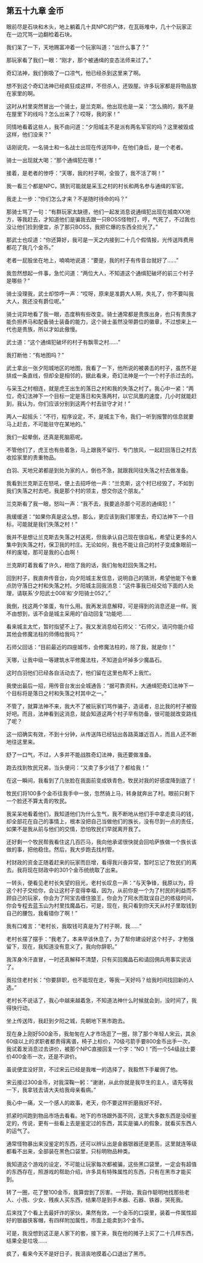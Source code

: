 ## 第五十九章 金币


眼前尽是石块和木头，地上躺着几十具NPC的尸体，在瓦砾堆中，几十个玩家正在一边咒骂一边翻检着石块。

我们呆了一下，天地赐富冲着一个玩家叫道：“出什么事了？”

那玩家看了我们一眼：“刚才，那个被通缉的变态法师来过了。”

奇幻法神，我们倒吸了一口凉气，他已经杀到这里来了啊。

想不到这个奇幻法神已经疯狂成这样，不但杀人，还毁屋。许多玩家都是将物品放在家里的啊。

这时从村里突然冒出一个骑士，是兰克斯。他出现也是一呆：“怎么搞的，我不是在屋里下的线吗？怎么出来了？哎呀，我的家！”

同情地看着这些人，我不由问道：“夕阳城主不是派有两名军官的吗？这里被毁成这样，他们没来？”

话刚说完，一名骑士和一名战士出现在传送阵中，在他们身后，是一个老者。

骑士一出现就大喝：“那个通缉犯在哪！”

接着，是老者的惨呼：“天哪，我的村子啊，全毁了，我不活了啊！”

我一看三个都是NPC，猜到可能就是采玉之村的村长和两名参与通缉的军官。

我走上一步：“你们怎么才来？不是随时待命的吗？”

那骑士骂了一句：“有群玩家太缺德，他们一起发消息说通缉犯出现在城南XX地方，等我赶去，才知道他们是骗我去跟一只BOSS怪物打，哼，气死了，不过我也没让他们捡到便宜，杀了那只BOSS，我把它爆的东西全捡光了。”

那武士也叹道：“你还算好，我可是一天之内接到二十几个假情报，光传送阵费用都花了我几个金币。”

老者一屁股坐在地上，喃喃地说道：“要是，我的村子有传音台就好了……”

我忽然想起一件事，急忙问道：“两位大人，不知道这个通缉犯破坏的前三个村子是哪些？”

骑士没理我，武士却惊呼一声：“哎呀，原来是准爵大人啊，失礼了，你不要叫我大人，我还没有爵位呢。”

骑士诧异地看了我一眼，态度稍有些改变。骑士通常都是贵族出身，也只有贵族才能负担养马和配备骑士装备的能力，这个骑士虽然没带爵位的徽章，不过想来上一代也是贵族，所以才如此傲慢。

武士道：“这个通缉犯破坏的村子有飘零之村……”

我打断他：“有地图吗？”

武士拿出一张夕阳城地区的地图，我看了一下，他所说的被袭击的村子，虽然不是排成一条直线，但却全是相邻的，据此看来，奇幻法神是一个一个村子杀过去的。

与采玉之村相连，就是虎王出生的落日之村和我的失落之村了。我心中一紧：“两位，奇幻法神下一个目标一定是落日和失落两村，以它凤凰的速度，几小时就能赶到，我认为，你们应该分别到这两个村去驻守才对！”

两人一起摇头：“不行，程序设定，不，是城主下令，我们一听到报警的信息就要马上赶去，不可能驻守在某地的。”

我们一起晕倒，还真是死脑筋呢。

不管他们了，虎王也有些着急，马上跟我不留行、专门放风，一起赶回落日之村去收拾家里的贵重物品。

白羽、天地兄弟都是到处为家的人，倒也不急，就跟我同往失落之村去做准备。

我看到兰克斯正在怒吼，便上去招呼他一声：“兰克斯，这个村已经毁了，不如到我们失落之村去吧，我是那个村的领主，想交你这个朋友。”

兰克斯看了我一眼，怒叫一声：“我不去，我要追杀那个可恶的通缉犯！”

我缓缓道：“如果你真是这么想，那么，更应该到我们那里去，奇幻法神下一个目标，可能就是我们失落之村！”

我并不是想让兰克斯去失落之村送死，但我承认自己现在很自私，希望让更多的人集中到失落之村，保卫我的村庄。无论如何，我也不能让自己的村子变成象眼前一样的废墟，那可是我的心血啊！

兰克斯盯着我看了许久，相信了我的话，我们匆匆赶回失落之村。

回到村子，我直奔传音台，向夕阳城主发信息，说明自己的猜测，希望他能下令重点防守落日之村和失落之村。夕阳城主回我消息：“这件事我已经交给下面的人处理，请联系‘夕阳武士008’和‘夕阳骑士052’。”

我倒，找这两个笨蛋，有什么用。我再发消息解释，可是得到的消息还是一样。我不由想到，该不会是城主采用的“自动回复”功能吧……

看来城主太忙，暂时指望不上了。我又发消息给石师父：“石师父，请问你能介绍其他会修魔法柱的师傅给我吗？”

石师父回话：“目前最近的四座城市，会修魔法柱的，除了我，就是你！”

天哪，让我中级一等建筑水平修魔法柱，不知道会坏掉多少魔晶石。

这时白羽他们已经各自活动去了，他们留在这里也帮不上我忙。

我使出最后一招，用传音台发出全城通告：“据可靠资料，大通缉犯奇幻法神下一个目标将是落日之村和失落之村其中之一。”

不管了，就算法神不来，我大不了被玩家们骂作骗子，造谣者，总比我的村子被毁好吧。而且，法神看到这消息，就会知道这两个村子早有防备，很可能就改变路线了呢？

这一招确实有效，不到十分钟，从传送阵已经钻出各路英雄近百人，而且人还不断地往这里来。

舒了一口气，不过，人多并不能战胜奇幻法神，我还要做准备。

跑去找到牧民兄弟，当头便问：“又卖了多少钱了？都给我！”

在这一瞬间，我看到了几张脸在我面前变成铁青色，牧民对我的好感度降到底了！

牧民们将100多个金币往我手中一放，忽然骑上马，转身就奔出了村。眼前只剩下一个脸还不算太青的牧民。

我呆呆地看着他们，我知道他们为什么生气，我不断地从他们手中拿走卖马的钱，却全部花在自己的事情上，根本没把自己当做他们的族长，没有尽到一点的责任，如果不是我从前与他们的交情，恐怕牧民们早就离开我了。

还好剩一个牧民帮我看住这几百匹马，我向他承诺很快就会回哈萨族做一个族长该做的事，把他稳住。然后，我大步跑去找村管。

村财政的资金正随着赶来的玩家而巨增，看得我兴奋异常，暂时忘记了牧民们的离去。我将现在财政中的301个金币统统取了出来。

一转头，便看见老村长失望的目光，老村长叹息一声：“与天争锋，我原以为，将这个村子交给你，会让这村子变得幸福，因为，从前你是一个为了村民的利益而不顾自己的玩家，你会为了阿宝去缠住狼王，你会为了阿水而耽误自己的练级时间，你会专程去蓝玉山为村里找魔晶石，可是，现在，我只看到你天天从村子里取钱到自己的腰包，我看错你了啊！”

我有口难言：“老村长，我取钱可真是为了村子啊，我……”

老村长摆了摆手：“我老了，本来早该休息了，为了帮你建设好这个村子，才勉强留下，现在，我知道没有意义了，我向你辞职。”

我浑身冷汗直冒，一时还真解释不清楚，只有买回魔晶石和请回佣兵用事实说话了。

我拉住老村长：“你要辞职，也不能现在走，等我一天好吗？给我时间找回新的人选。”

老村长不说话了，我心中越来越着急，不知道法神什么时候就会到，没时间了，我得快行动。

坐上传送阵，我赶到夕阳之城，先朝地下黑市跑去。

现在身上刚好500金币，我匆匆在人才市场逛了一圈，除了那个年轻人宋云，其余60级以上的求职者都贵得离谱，椅子上标价，70级弓箭手要800金币出手一次，我试着发消息过去讲价，被那个NPC直接回复一个字：“NO！”而一个54级战士要价400金币一次，还是不讲价。

虽说便宜没好货，不过宋云已经是我唯一的选择了，我毅然下手雇佣了他。

宋云接过300金币，对我深鞠一躬：“谢谢，从此你就是我毕生的主人，请先等我一下，我拿钱去请大夫给我母亲看病。”

我心中一痛，又一个感人的故事，老天，你不要这样折磨我好不好。

抓紧时间跑到物品市场去看看。地下的市场跟外面不同，这里大多数东西是没经鉴定的，传说，更有一些看上去是鉴定过的东西，其实是骗人的假象，就看买东西人的运气了。

通常怪物暴出来没鉴定的东西，还可以辨认出是金器银器还是更高，这里就连等级都看不出来，全部装在黑色口袋里，只标明物品种类。

我知道这个游戏的设定，不可能让玩家每次都被骗，这些黑口袋里，一定会有超值的东西存在，照游戏的帮助介绍，许多具有特殊属性的东西，只有在黑市才能买到。

转了一圈，花了整100金币，我算尝到了厉害。一开始，我自作聪明地找那些老人、小孩、少女、残疾人买东西，结果尽是到手木器、石器、铁器，哭死我。

后来找了个看上去最奸诈的家伙，果然有效，一个金币的口袋里，装着一件属性超好的银器侠客帽，有四样附加属性，市面上能卖到3个金币。

可是，我没想到这正是人家下的套，接下来，我在他的摊子上买了二十几样东西，结果全是垃圾……

疯了，看来今天不是好日子，我沮丧地摸着心口退出了黑市。






